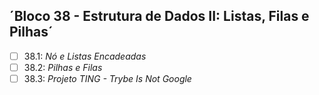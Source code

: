 ## ´Bloco 38 - Estrutura de Dados II: Listas, Filas e Pilhas´

- [ ] 38.1: _Nó e Listas Encadeadas_
- [ ] 38.2: _Pilhas e Filas_
- [ ] 38.3: _Projeto TING - Trybe Is Not Google_

